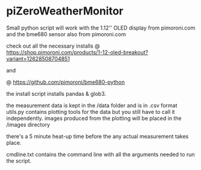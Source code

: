 # piZeroWeatherMonitor
Small python script will work with the 1.12'' OLED display from pimoroni.com and the bme680 sensor also from pimoroni.com

check out all the necessary installs @ https://shop.pimoroni.com/products/1-12-oled-breakout?variant=12628508704851

and 

@ https://github.com/pimoroni/bme680-python

the install script installs pandas & glob3.

the measurement data is kept in the /data folder and is in .csv format
utils.py contains plotting tools for the data but you still have to call it independently. 
images produced from the plotting will be placed in the /images directory

there's a 5 minute heat-up time before the any actual measurement takes place.

cmdline.txt contains the command line with all the arguments needed to run the script. 

